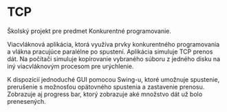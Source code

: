 # TCP

Školský projekt pre predmet Konkurentné programovanie. 

Viacvláknová aplikácia, ktorá využíva prvky konkurentného programovania a vlákna pracujúce paralélne po spustení. Aplikácia simuluje
TCP prenos dát. Na počítači simuluje kopírovanie vybraného súboru z jedného disku na iný viacvláknovým procesom pre urýchlenie.

K dispozícií jednoduché GUI pomocou Swing-u, ktoré umožnuje spustenie, prerušenie s možnosťou opätovného spustenia a zastavenie prenosu. 
Zobrazuje aj progress bar, ktorý zobrazuje aké množstvo dát už bolo prenesených. 
